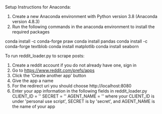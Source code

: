 Setup Instructions for Anaconda:
1. Create a new Anaconda environment with Python version 3.8 (Anaconda version 4.8.3)
2. Run the following commands in the anaconda environment to install the required packages

conda install -c conda-forge praw
conda install pandas
conda install -c conda-forge textblob
conda install matplotlib
conda install seaborn

To run reddit_loader.py to scrape posts:
1. Create a reddit account if you do not already have one, sign in
2. Go to https://www.reddit.com/prefs/apps
3. Click the 'Create another app' button
4. Give the app a name
5. For the redirect uri you should choose http://localhost:8080
6. Enter your app information in the following fields in reddit_loader.py
CLIENT_ID = ''
SECRET = ''
AGENT_NAME = ''
where your CLIENT_ID is under 'personal use script',
SECRET is by 'secret',
and AGENT_NAME is the name of your app

